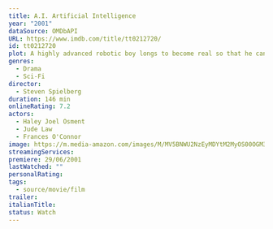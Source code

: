 ```yaml
---
title: A.I. Artificial Intelligence
year: "2001"
dataSource: OMDbAPI
URL: https://www.imdb.com/title/tt0212720/
id: tt0212720
plot: A highly advanced robotic boy longs to become real so that he can regain the love of his human mother.
genres:
  - Drama
  - Sci-Fi
director:
  - Steven Spielberg
duration: 146 min
onlineRating: 7.2
actors:
  - Haley Joel Osment
  - Jude Law
  - Frances O'Connor
image: https://m.media-amazon.com/images/M/MV5BNWU2NzEyMDYtM2MyOS00OGM3LWFkNzAtMzRiNzE2ZjU5ZTljXkEyXkFqcGdeQXVyNjU0OTQ0OTY@._V1_SX300.jpg
streamingServices: 
premiere: 29/06/2001
lastWatched: ""
personalRating: 
tags:
  - source/movie/film
trailer: 
italianTitle: 
status: Watch
---
```

